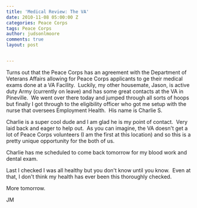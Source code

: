 ```yaml
---
title: 'Medical Review: The VA'
date: 2010-11-08 05:00:00 Z
categories: Peace Corps
tags: Peace Corps
author: judsonlmoore
comments: true
layout: post


---
```


Turns out that the Peace Corps has an agreement with the Department of Veterans Affairs allowing for Peace Corps applicants to ge their medical exams done at a VA Facility.  Luckily, my other housemate, Jason, is active duty Army (currently on leave) and has some great contacts at the VA in Pineville.  We went over there today and jumped through all sorts of hoops but finally I got through to the eligibility officer who got me setup with the nurse that oversees Employment Health.  His name is Charlie S.

Charlie is a super cool dude and I am glad he is my point of contact.  Very laid back and eager to help out.  As you can imagine, the VA doesn't get a lot of Peace Corps volunteers (I am the first at this location) and so this is a pretty unique opportunity for the both of us.

Charlie has me scheduled to come back tomorrow for my blood work and dental exam.

Last I checked I was all healthy but you don't know until you know.  Even at that, I don't think my health has ever been this thoroughly checked.

More tomorrow.

JM
